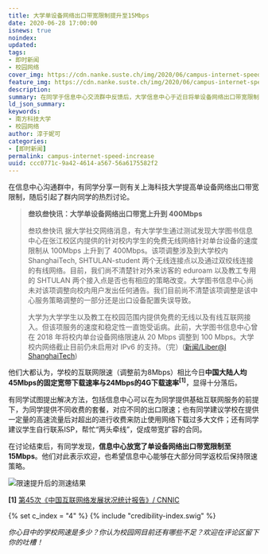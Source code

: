 ```yaml
---
title: 大学单设备网络出口带宽限制提升至15Mbps
date: 2020-06-28 17:00:00
isnews: true
noindex:
updated:
tags:
- 即时新闻
- 校园网络
cover_img: https://cdn.nanke.suste.ch/img/2020/06/campus-internet-speed-increase/banner.png
feature_img: https://cdn.nanke.suste.ch/img/2020/06/campus-internet-speed-increase/banner.png
description:
summary: 在同学于信息中心交流群中反馈后，大学信息中心于近日将单设备网络出口带宽限制提高至15Mbps。
ld_json_summary:
keywords:
- 南方科技大学
- 校园网络
author: 淳于妮可
categories:
- [即时新闻]
permalink: campus-internet-speed-increase
uuid: ccc0771c-9a42-4614-a567-56a6175582f2
---
```


在信息中心沟通群中，有同学分享一则有关上海科技大学提高单设备网络出口带宽限制，随后引起了群内同学的热烈讨论。

>**叁玖叁快讯：大学单设备网络出口带宽上升到 400Mbps**
>
>叁玖叁快讯 据大学社交网络消息，有大学学生通过测试发现大学图书信息中心在张江校区内提供的针对校内学生的免费无线网络针对单台设备的速度限制从 100Mbps 上升到了 400Mbps。该项调整涉及到大学校内 ShanghaiTech, SHTULAN-student 两个无线连接点以及通过双绞线连接的有线网络。目前，我们尚不清楚针对外来访客的 eduroam 以及教工专用的 SHTULAN 两个接入点是否也有相应的策略改变。大学图书信息中心尚未对该项调整向校内用户发出任何通告。我们目前尚不清楚该项调整是该中心服务策略调整的一部分还是出口设备配置失误导致。
>
>大学为大学学生以及教工在校园范围内提供免费的无线以及有线互联网接入。但该项服务的速度和稳定性一直饱受诟病。此前，大学图书信息中心曾在 2018 年将校内单台设备网络限速从 20 Mbps 调整到 100 Mbps。大学校内网络截止目前仍未启用对 IPv6 的支持。（完）([新闻/Liber@l ShanghaiTech](https://t.me/Liberal_ShanghaiTech/61))

他们大都认为，学校的互联网限速（调整前为8Mbps）相比今日**中国大陆人均45Mbps的固定宽带下载速率与24Mbps的4G下载速率**<sup>**[1]**</sup>，显得十分落后。

有同学试图提出解决方法，包括信息中心可以在为同学提供基础互联网服务的前提下，为同学提供不同收费的套餐，对应不同的出口限速；也有同学建议学校在提供一定量的高速流量后对超出的进行收费来防止使用网络下载过多大文件；还有同学建议学生自行联系ISP，帮忙“两头牵线”，促成带宽扩容的合同。

在讨论结束后，有同学发现，**信息中心放宽了单设备网络出口带宽限制至15Mbps**。他们对此表示欢迎，也希望信息中心能够在大部分同学返校后保持限速策略。

![限速提升后的测速结果](https://cdn.nanke.suste.ch/img/2020/06/campus-internet-speed-increase/speedtest-2.png)

**[1]** [第45次《中国互联网络发展状况统计报告》/ CNNIC](http://www.cac.gov.cn/gzzt/ztzl/zt/bg/A0920010206index_1.htm)

{% set c_index = "4" %}
{% include "credibility-index.swig" %}

*你心目中的学校网速是多少？你认为校园网目前还有哪些不足？欢迎在评论区留下你的吐槽！*

